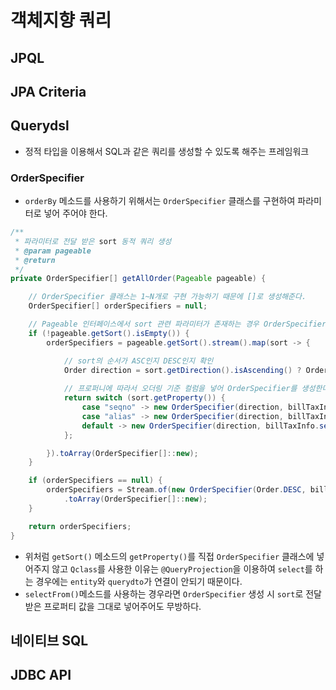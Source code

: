 # 객체지향 쿼리

## JPQL

## JPA Criteria

## Querydsl
- 정적 타입을 이용해서 SQL과 같은 쿼리를 생성할 수 있도록 해주는 프레임워크

### OrderSpecifier
- ```orderBy``` 메소드를 사용하기 위해서는 ```OrderSpecifier``` 클래스를 구현하여 파라미터로 넣어 주어야 한다.
```java
/**
 * 파라미터로 전달 받은 sort 동적 쿼리 생성
 * @param pageable
 * @return
 */
private OrderSpecifier[] getAllOrder(Pageable pageable) {

    // OrderSpecifier 클래스는 1~N개로 구현 가능하기 때문에 []로 생성해준다.
    OrderSpecifier[] orderSpecifiers = null;

    // Pageable 인터페이스에서 sort 관련 파라미터가 존재하는 경우 OrderSpecifier 클래스를 구현해준다.
    if (!pageable.getSort().isEmpty()) {
        orderSpecifiers = pageable.getSort().stream().map(sort -> {

            // sort의 순서가 ASC인지 DESC인지 확인
            Order direction = sort.getDirection().isAscending() ? Order.ASC : Order.DESC;
            
            // 프로퍼니에 따라서 오더링 기준 컬럼을 넣어 OrderSpecifier를 생성한다.
            return switch (sort.getProperty()) {
                case "seqno" -> new OrderSpecifier(direction, billTaxInfo.seqNo);
                case "alias" -> new OrderSpecifier(direction, billTaxInfo.alias);
                default -> new OrderSpecifier(direction, billTaxInfo.seqNo);
            };

        }).toArray(OrderSpecifier[]::new);
    }

    if (orderSpecifiers == null) {
        orderSpecifiers = Stream.of(new OrderSpecifier(Order.DESC, billTaxInfo.seqNo))
            .toArray(OrderSpecifier[]::new);
    }

    return orderSpecifiers;
}
```
- 위처럼 ```getSort()``` 메소드의 ```getProperty()```를 직접 ```OrderSpecifier``` 클래스에 넣어주지 않고 ```Qclass```를 사용한 이유는 ```@QueryProjection```을 이용하여 ```select```를 하는 경우에는 ```entity```와 ```querydto```가 연결이 안되기 때문이다.
- ```selectFrom()```메소드를 사용하는 경우라면 ```OrderSpecifier``` 생성 시 ```sort```로 전달 받은 프로퍼티 값을 그대로 넣어주어도 무방하다.

## 네이티브 SQL

## JDBC API